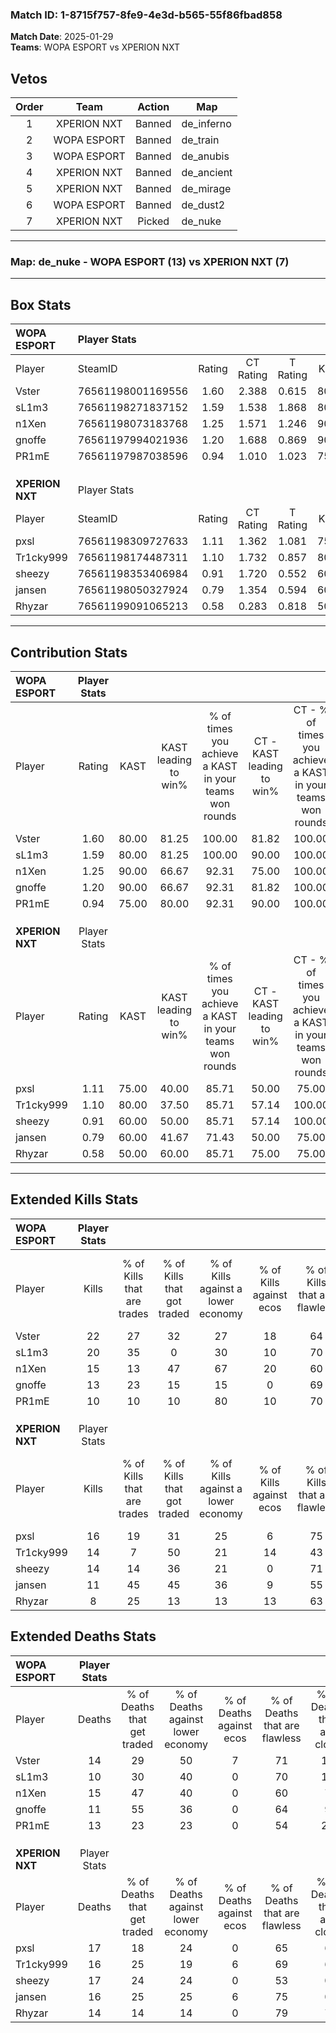 ### Match ID: 1-8715f757-8fe9-4e3d-b565-55f86fbad858  
**Match Date**: 2025-01-29  
**Teams**: WOPA ESPORT vs XPERION NXT  

## Vetos  

| Order | Team | Action | Map |
| :---: | :--: | :----: | --- |
| 1 | XPERION NXT | Banned | de_inferno |
| 2 | WOPA ESPORT | Banned | de_train |
| 3 | WOPA ESPORT | Banned | de_anubis |
| 4 | XPERION NXT | Banned | de_ancient |
| 5 | XPERION NXT | Banned | de_mirage |
| 6 | WOPA ESPORT | Banned | de_dust2 |
| 7 | XPERION NXT | Picked | de_nuke |

---  

### **Map**: de_nuke - WOPA ESPORT (13) vs XPERION NXT (7)  
---  

## Box Stats  

| **WOPA ESPORT** | Player Stats      |        |           |          |       |       |       |         |        |      |     |
| :- | :- | :-: | :-: | :-: | :-: | :-: | :-: | :-: | :-: | :-: | :-: |
| Player          | SteamID           | Rating | CT Rating | T Rating | KAST  |  ADR  | Kills | Assists | Deaths | K/D  | HS% |
| Vster           | 76561198001169556 |  1.60  |   2.388   |  0.615   | 80.00 | 108.1 |  22   |    6    |   14   | 1.57 | 31  |
| sL1m3           | 76561198271837152 |  1.59  |   1.538   |  1.868   | 80.00 | 97.5  |  20   |    7    |   10   | 2.00 | 40  |
| n1Xen           | 76561198073183768 |  1.25  |   1.571   |  1.246   | 90.00 | 83.6  |  15   |    4    |   15   | 1.00 | 66  |
| gnoffe          | 76561197994021936 |  1.20  |   1.688   |  0.869   | 90.00 | 62.0  |  13   |    3    |   11   | 1.18 | 30  |
| PR1mE           | 76561197987038596 |  0.94  |   1.010   |  1.023   | 75.00 | 64.3  |  10   |    7    |   13   | 0.77 | 50  |
|                 |                   |        |           |          |       |       |       |         |        |      |     |
|                 |                   |        |           |          |       |       |       |         |        |      |     |
|                 |                   |        |           |          |       |       |       |         |        |      |     |
| **XPERION NXT** | Player Stats      |        |           |          |       |       |       |         |        |      |     |
| Player          | SteamID           | Rating | CT Rating | T Rating | KAST  |  ADR  | Kills | Assists | Deaths | K/D  | HS% |
| pxsl            | 76561198309727633 |  1.11  |   1.362   |  1.081   | 75.00 | 80.1  |  16   |    2    |   17   | 0.94 | 37  |
| Tr1cky999       | 76561198174487311 |  1.10  |   1.732   |  0.857   | 80.00 | 83.2  |  14   |    2    |   16   | 0.88 | 42  |
| sheezy          | 76561198353406984 |  0.91  |   1.720   |  0.552   | 60.00 | 80.0  |  14   |    1    |   17   | 0.82 | 50  |
| jansen          | 76561198050327924 |  0.79  |   1.354   |  0.594   | 60.00 | 66.7  |  11   |    6    |   16   | 0.69 | 36  |
| Rhyzar          | 76561199091065213 |  0.58  |   0.283   |  0.818   | 50.00 | 52.5  |   8   |    2    |   14   | 0.57 | 37  |
---  

## Contribution Stats  

| **WOPA ESPORT** | Player Stats |       |                      |                                                        |                           |                                                             |                          |                                                            |
| :- | :-: | :-: | :-: | :-: | :-: | :-: | :-: | :-: |
| Player          |    Rating    | KAST  | KAST leading to win% | % of times you achieve a KAST in your teams won rounds | CT - KAST leading to win% | CT - % of times you achieve a KAST in your teams won rounds | T - KAST leading to win% | T - % of times you achieve a KAST in your teams won rounds |
| Vster           |     1.60     | 80.00 |        81.25         |                         100.00                         |           81.82           |                           100.00                            |          80.00           |                           100.00                           |
| sL1m3           |     1.59     | 80.00 |        81.25         |                         100.00                         |           90.00           |                           100.00                            |          66.67           |                           100.00                           |
| n1Xen           |     1.25     | 90.00 |        66.67         |                         92.31                          |           75.00           |                           100.00                            |          50.00           |                           75.00                            |
| gnoffe          |     1.20     | 90.00 |        66.67         |                         92.31                          |           81.82           |                           100.00                            |          42.86           |                           75.00                            |
| PR1mE           |     0.94     | 75.00 |        80.00         |                         92.31                          |           90.00           |                           100.00                            |          60.00           |                           75.00                            |
|                 |              |       |                      |                                                        |                           |                                                             |                          |                                                            |
|                 |              |       |                      |                                                        |                           |                                                             |                          |                                                            |
|                 |              |       |                      |                                                        |                           |                                                             |                          |                                                            |
| **XPERION NXT** | Player Stats |       |                      |                                                        |                           |                                                             |                          |                                                            |
| Player          |    Rating    | KAST  | KAST leading to win% | % of times you achieve a KAST in your teams won rounds | CT - KAST leading to win% | CT - % of times you achieve a KAST in your teams won rounds | T - KAST leading to win% | T - % of times you achieve a KAST in your teams won rounds |
| pxsl            |     1.11     | 75.00 |        40.00         |                         85.71                          |           50.00           |                            75.00                            |          33.33           |                           100.00                           |
| Tr1cky999       |     1.10     | 80.00 |        37.50         |                         85.71                          |           57.14           |                           100.00                            |          22.22           |                           66.67                            |
| sheezy          |     0.91     | 60.00 |        50.00         |                         85.71                          |           57.14           |                           100.00                            |          40.00           |                           66.67                            |
| jansen          |     0.79     | 60.00 |        41.67         |                         71.43                          |           50.00           |                            75.00                            |          33.33           |                           66.67                            |
| Rhyzar          |     0.58     | 50.00 |        60.00         |                         85.71                          |           75.00           |                            75.00                            |          50.00           |                           100.00                           |
---  

## Extended Kills Stats  

| **WOPA ESPORT** | Player Stats |                            |                            |                                    |                         |                              |                                 |                                       |                    |           |
| :- | :-: | :-: | :-: | :-: | :-: | :-: | :-: | :-: | :-: | :-: |
| Player          |    Kills     | % of Kills that are trades | % of Kills that got traded | % of Kills against a lower economy | % of Kills against ecos | % of Kills that are flawless | % of Kills that are close duels | % of Kills that are assisted by flash | Pistol Round Kills | AWP Kills |
| Vster           |      22      |             27             |             32             |                 27                 |           18            |              64              |                0                |                   0                   |         4          |     0     |
| sL1m3           |      20      |             35             |             0              |                 30                 |           10            |              70              |                0                |                   5                   |         0          |     1     |
| n1Xen           |      15      |             13             |             47             |                 67                 |           20            |              60              |               20                |                   7                   |         1          |     0     |
| gnoffe          |      13      |             23             |             15             |                 15                 |            0            |              69              |                0                |                   0                   |         1          |     0     |
| PR1mE           |      10      |             10             |             10             |                 80                 |           10            |              70              |                0                |                   0                   |         1          |     0     |
|                 |              |                            |                            |                                    |                         |                              |                                 |                                       |                    |           |
|                 |              |                            |                            |                                    |                         |                              |                                 |                                       |                    |           |
|                 |              |                            |                            |                                    |                         |                              |                                 |                                       |                    |           |
| **XPERION NXT** | Player Stats |                            |                            |                                    |                         |                              |                                 |                                       |                    |           |
| Player          |    Kills     | % of Kills that are trades | % of Kills that got traded | % of Kills against a lower economy | % of Kills against ecos | % of Kills that are flawless | % of Kills that are close duels | % of Kills that are assisted by flash | Pistol Round Kills | AWP Kills |
| pxsl            |      16      |             19             |             31             |                 25                 |            6            |              75              |                6                |                   0                   |         1          |     3     |
| Tr1cky999       |      14      |             7              |             50             |                 21                 |           14            |              43              |               14                |                   0                   |         2          |     0     |
| sheezy          |      14      |             14             |             36             |                 21                 |            0            |              71              |               14                |                   7                   |         3          |     0     |
| jansen          |      11      |             45             |             45             |                 36                 |            9            |              55              |                9                |                   0                   |         1          |     0     |
| Rhyzar          |      8       |             25             |             13             |                 13                 |           13            |              63              |               25                |                  13                   |         2          |     0     |
## Extended Deaths Stats  

| **WOPA ESPORT** | Player Stats |                             |                                   |                          |                               |                            |                           |               |
| :- | :-: | :-: | :-: | :-: | :-: | :-: | :-: | :-: |
| Player          |    Deaths    | % of Deaths that get traded | % of Deaths against lower economy | % of Deaths against ecos | % of Deaths that are flawless | % of Deaths that are close | % of Deaths while blinded | Deaths to AWP |
| Vster           |      14      |             29              |                50                 |            7             |              71               |             14             |             7             |       0       |
| sL1m3           |      10      |             30              |                40                 |            0             |              70               |             10             |             0             |       0       |
| n1Xen           |      15      |             47              |                40                 |            0             |              60               |             7              |             7             |       0       |
| gnoffe          |      11      |             55              |                36                 |            0             |              64               |             9              |             0             |       1       |
| PR1mE           |      13      |             23              |                23                 |            0             |              54               |             23             |             0             |       2       |
|                 |              |                             |                                   |                          |                               |                            |                           |               |
|                 |              |                             |                                   |                          |                               |                            |                           |               |
|                 |              |                             |                                   |                          |                               |                            |                           |               |
| **XPERION NXT** | Player Stats |                             |                                   |                          |                               |                            |                           |               |
| Player          |    Deaths    | % of Deaths that get traded | % of Deaths against lower economy | % of Deaths against ecos | % of Deaths that are flawless | % of Deaths that are close | % of Deaths while blinded | Deaths to AWP |
| pxsl            |      17      |             18              |                24                 |            0             |              65               |             6              |             6             |       0       |
| Tr1cky999       |      16      |             25              |                19                 |            6             |              69               |             6              |             0             |       1       |
| sheezy          |      17      |             24              |                24                 |            0             |              53               |             0              |             0             |       0       |
| jansen          |      16      |             25              |                25                 |            6             |              75               |             0              |             0             |       0       |
| Rhyzar          |      14      |             14              |                14                 |            0             |              79               |             7              |             7             |       0       |
